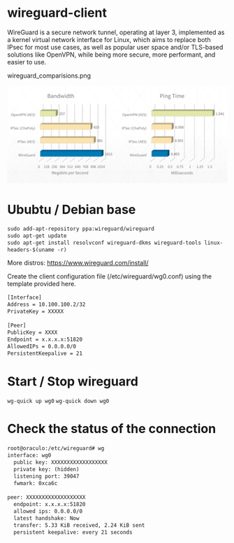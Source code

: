 # wireguard-client


WireGuard is a secure network tunnel, operating at layer 3, implemented as a kernel virtual network interface for Linux, which aims to replace both IPsec for most use cases, as well as popular user space and/or TLS-based solutions like OpenVPN, while being more secure, more performant, and easier to use.


wireguard_comparisions.png

![wireguard](wireguard_comparisions.png)

# Ububtu / Debian base

```
sudo add-apt-repository ppa:wireguard/wireguard
sudo apt-get update
sudo apt-get install resolvconf wireguard-dkms wireguard-tools linux-headers-$(uname -r)
```

More distros: https://www.wireguard.com/install/


Create the client configuration file (/etc/wireguard/wg0.conf) using the template provided here.

```
[Interface]
Address = 10.100.100.2/32
PrivateKey = XXXXX

[Peer]
PublicKey = XXXX
Endpoint = x.x.x.x:51820
AllowedIPs = 0.0.0.0/0
PersistentKeepalive = 21
```

# Start / Stop wireguard
`wg-quick up wg0` `wg-quick down wg0`


# Check the status of the connection

```
root@oraculo:/etc/wireguard# wg
interface: wg0
  public key: XXXXXXXXXXXXXXXXXX
  private key: (hidden)
  listening port: 39047
  fwmark: 0xca6c

peer: XXXXXXXXXXXXXXXXXXX
  endpoint: x.x.x.x:51820
  allowed ips: 0.0.0.0/0
  latest handshake: Now
  transfer: 5.33 KiB received, 2.24 KiB sent
  persistent keepalive: every 21 seconds
```
